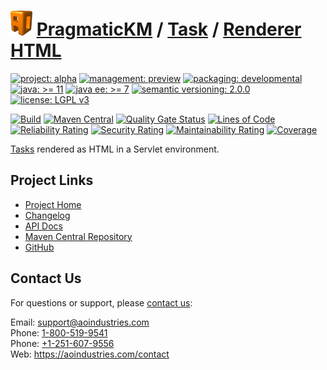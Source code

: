 # [<img src="ao-logo.png" alt="AO Logo" width="35" height="40">](https://github.com/ao-apps) [PragmaticKM](https://github.com/ao-apps/pragmatickm) / [Task](https://github.com/ao-apps/pragmatickm-task) / [Renderer HTML](https://github.com/ao-apps/pragmatickm-task-renderer-html)

[![project: alpha](https://pragmatickm.com/ao-badges/project-alpha.svg)](https://aoindustries.com/life-cycle#project-alpha)
[![management: preview](https://pragmatickm.com/ao-badges/management-preview.svg)](https://aoindustries.com/life-cycle#management-preview)
[![packaging: developmental](https://pragmatickm.com/ao-badges/packaging-developmental.svg)](https://aoindustries.com/life-cycle#packaging-developmental)  
[![java: &gt;= 11](https://pragmatickm.com/ao-badges/java-11.svg)](https://docs.oracle.com/en/java/javase/11/)
[![java ee: &gt;= 7](https://pragmatickm.com/ao-badges/javaee-7.svg)](https://docs.oracle.com/javaee/7/)
[![semantic versioning: 2.0.0](https://pragmatickm.com/ao-badges/semver-2.0.0.svg)](http://semver.org/spec/v2.0.0.html)
[![license: LGPL v3](https://pragmatickm.com/ao-badges/license-lgpl-3.0.svg)](https://www.gnu.org/licenses/lgpl-3.0)

[![Build](https://github.com/ao-apps/pragmatickm-task-renderer-html/workflows/Build/badge.svg?branch=master)](https://github.com/ao-apps/pragmatickm-task-renderer-html/actions?query=workflow%3ABuild)
[![Maven Central](https://maven-badges.herokuapp.com/maven-central/com.pragmatickm/pragmatickm-task-renderer-html/badge.svg)](https://maven-badges.herokuapp.com/maven-central/com.pragmatickm/pragmatickm-task-renderer-html)
[![Quality Gate Status](https://sonarcloud.io/api/project_badges/measure?branch=master&project=com.pragmatickm%3Apragmatickm-task-renderer-html&metric=alert_status)](https://sonarcloud.io/dashboard?branch=master&id=com.pragmatickm%3Apragmatickm-task-renderer-html)
[![Lines of Code](https://sonarcloud.io/api/project_badges/measure?branch=master&project=com.pragmatickm%3Apragmatickm-task-renderer-html&metric=ncloc)](https://sonarcloud.io/component_measures?branch=master&id=com.pragmatickm%3Apragmatickm-task-renderer-html&metric=ncloc)  
[![Reliability Rating](https://sonarcloud.io/api/project_badges/measure?branch=master&project=com.pragmatickm%3Apragmatickm-task-renderer-html&metric=reliability_rating)](https://sonarcloud.io/component_measures?branch=master&id=com.pragmatickm%3Apragmatickm-task-renderer-html&metric=Reliability)
[![Security Rating](https://sonarcloud.io/api/project_badges/measure?branch=master&project=com.pragmatickm%3Apragmatickm-task-renderer-html&metric=security_rating)](https://sonarcloud.io/component_measures?branch=master&id=com.pragmatickm%3Apragmatickm-task-renderer-html&metric=Security)
[![Maintainability Rating](https://sonarcloud.io/api/project_badges/measure?branch=master&project=com.pragmatickm%3Apragmatickm-task-renderer-html&metric=sqale_rating)](https://sonarcloud.io/component_measures?branch=master&id=com.pragmatickm%3Apragmatickm-task-renderer-html&metric=Maintainability)
[![Coverage](https://sonarcloud.io/api/project_badges/measure?branch=master&project=com.pragmatickm%3Apragmatickm-task-renderer-html&metric=coverage)](https://sonarcloud.io/component_measures?branch=master&id=com.pragmatickm%3Apragmatickm-task-renderer-html&metric=Coverage)

[Tasks](https://github.com/ao-apps/pragmatickm-task) rendered as HTML in a Servlet environment.

## Project Links
* [Project Home](https://pragmatickm.com/task/renderer/html/)
* [Changelog](https://pragmatickm.com/task/renderer/html/changelog)
* [API Docs](https://pragmatickm.com/task/renderer/html/apidocs/)
* [Maven Central Repository](https://central.sonatype.com/artifact/com.pragmatickm/pragmatickm-task-renderer-html)
* [GitHub](https://github.com/ao-apps/pragmatickm-task-renderer-html)

## Contact Us
For questions or support, please [contact us](https://aoindustries.com/contact):

Email: [support@aoindustries.com](mailto:support@aoindustries.com)  
Phone: [1-800-519-9541](tel:1-800-519-9541)  
Phone: [+1-251-607-9556](tel:+1-251-607-9556)  
Web: https://aoindustries.com/contact
